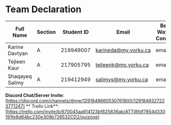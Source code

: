 # Team Declaration

| Full Name     | Section | Student ID  | Email                | Best Way to Contact | Discord Username |
|---------------|---------|-------------|----------------------|---------------------|------------------|
|Karine Davtyan |A        |219949007    |karineda@my.yorku.ca  | email               |okeydokey12345    |
|Tejleen Kaur   |A        |217905795    |tejleenk@my.yorku.ca  | email               |captain6833       |
|Shaqayeq Salimy|A        |219412949    |salimys@my.yorku.ca   | email               |shaqayeq_64890    |

**Discord Chat/Server Invite**: [https://discord.com/channels/@me/1291848660530761800/1291849327223771247]
** Trello Link**:[https://trello.com/invite/b/670045aa814123bf825836ab/ATTI8fdf7854d330191fe8d64bc230e309b726532CD2/quizone]
 
